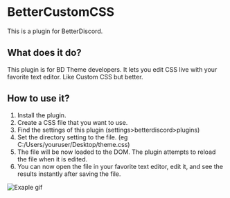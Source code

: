 # BetterCustomCSS
This is a plugin for BetterDiscord.
## What does it do?
This plugin is for BD Theme developers. It lets you edit CSS live with your favorite text editor. Like Custom CSS but better.
## How to use it?
1. Install the plugin.
2. Create a CSS file that you want to use.
3. Find the settings of this plugin (settings>betterdiscord>plugins)
4. Set the directory setting to the file. (eg C:/Users/youruser/Desktop/theme.css)
5. The file will be now loaded to the DOM. The plugin attempts to reload the file when it is edited.
6. You can now open the file in your favorite text editor, edit it, and see the results instantly after saving the file.


![Exaple gif](https://kosshi.fi/images/bdplugin2.gif)
